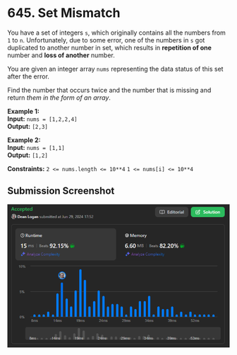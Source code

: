 # 645. Set Mismatch

You have a set of integers `s`, which originally contains all the numbers from `1` to `n`. Unfortunately, due to some error, one of the numbers in `s` got duplicated to another number in set, which results in **repetition of one** number and **loss of another** number.

You are given an integer array `nums` representing the data status of this set after the error.

Find the number that occurs twice and the number that is missing and return *them in the form of an array*.

**Example 1:**  
    **Input:** `nums = [1,2,2,4]`  
    **Output:** `[2,3]`   

**Example 2:**  
    **Input:** `nums = [1,1]`  
    **Output:** `[1,2]`  

**Constraints:**
    `2 <= nums.length <= 10**4`
    `1 <= nums[i] <= 10**4`

## Submission Screenshot

![Image](./set-match.png)